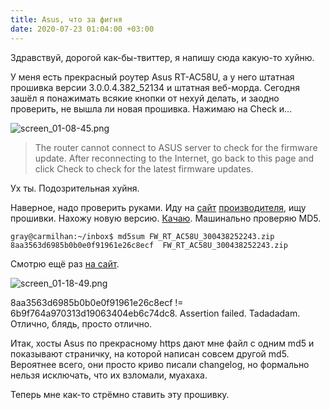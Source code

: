 ```yaml
---
title: Asus, что за фигня
date: 2020-07-23 01:04:00 +03:00
---
```


Здравствуй, дорогой как-бы-твиттер, я напишу сюда какую-то хуйню.

У меня есть прекрасный роутер Asus RT-AC58U, а у него штатная прошивка версии 3.0.0.4.382_52134 и штатная веб-морда. Сегодня зашёл я понажимать всякие кнопки от нехуй делать, и заодно проверить, не вышла ли новая прошивка. Нажимаю на Check и…

![screen_01-08-45.png](/uploads/screen_01-08-45.png)

> The router cannot connect to ASUS server to check for the firmware update. After reconnecting to the Internet, go back to this page and click Check to check for the latest firmware updates. 

Ух ты. Подозрительная хуйня.

Наверное, надо проверить руками. Иду на [сайт][1] [производителя][2], ищу прошивки. Нахожу новую версию. [Качаю][3]. Машинально проверяю MD5.

```
gray@carmilhan:~/inbox$ md5sum FW_RT_AC58U_300438252243.zip 
8aa3563d6985b0b0e0f91961e26c8ecf  FW_RT_AC58U_300438252243.zip
```

Смотрю ещё раз [на сайт][2].

![screen_01-18-49.png](/uploads/screen_01-18-49.png)

8aa3563d6985b0b0e0f91961e26c8ecf != 6b9f764a970313d19063404eb6c74dc8. Assertion failed. Tadadadam. Отлично, блядь, просто отлично.

Итак, хосты Asus по прекрасному https дают мне файл с одним md5 и показывают страничку, на которой написан совсем другой md5. Вероятнее всего, они просто криво писали changelog, но формально нельзя исключать, что их взломали, муахаха.

Теперь мне как-то стрёмно ставить эту прошивку.

[1]: https://www.asus.com/Networking/RT-AC58U/HelpDesk_BIOS/
[2]: https://www.asus.com/ua-ua/Networking/RT-AC58U/HelpDesk_BIOS/
[3]: https://dlcdnets.asus.com/pub/ASUS/wireless/RT-AC58U/FW_RT_AC58U_300438252243.zip